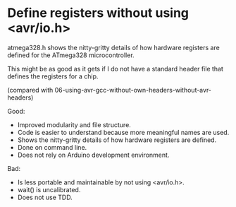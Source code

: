 Define registers without using <avr/io.h>
=========================================

atmega328.h shows the nitty-gritty details
of how hardware registers are defined
for the ATmega328 microcontroller.

This might be as good as it gets
if I do not have a standard header file
that defines the registers for a chip.

(compared with 06-using-avr-gcc-without-own-headers-without-avr-headers)

Good:
-   Improved modularity and file structure.
-   Code is easier to understand because more meaningful names are used.
-   Shows the nitty-gritty details of how hardware registers are defined.
-   Done on command line.
-   Does not rely on Arduino development environment.

Bad:
-   Is less portable and maintainable by not using <avr/io.h>.
-   wait() is uncalibrated.
-   Does not use TDD.
